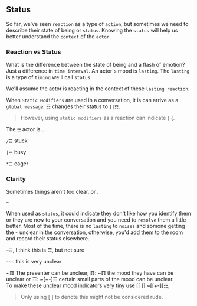 ## Status

So far, we've seen `reaction` as a type of `action`, but sometimes we need to describe their state of being or `status`.  Knowing the `status` will help us better understand the `context` of the `actor`.

### Reaction vs Status
What is the difference between the state of being and a flash of emotion?  Just a difference in `time interval`.  An actor's mood is `lasting`.  The `lasting` is a type of `timing` we'll call `status`.  

We'll assume the actor is reacting in the context of these `lasting reaction`.

When `Static Modifiers` are used in a conversation, it is can arrive as a `global message`: ☶ changes their status to `||☶`.

> However, using `static modifiers` as a reaction can indicate { {.

The `☶` actor is...

`/☶` stuck

`|☶` busy

`*☶` eager

### Clarity

Sometimes things aren't too clear, or .

`~` 

When used as `status`, it could indicate they don't like how you identify them or they are new to your conversation and you need to `resolve` them a little better.  Most of the time, there is no `lasting` to `noises` and somone getting the `~` unclear in the conversation, otherwise, you'd add them to the room and record their status elsewhere.

`~☶`, I think this is ☶, but not sure

`~~~` this is very unclear

~☶ The presenter can be unclear, 
☶: ~☶ the mood they have can be unclear or 
☶: ~[+-]☶ certain small parts of the mood can be unclear.  
To make these unclear mood indicators very tiny use [[ ]] ~[[+-]]☶, 

> Only using [ ] to denote this might not be considered rude.